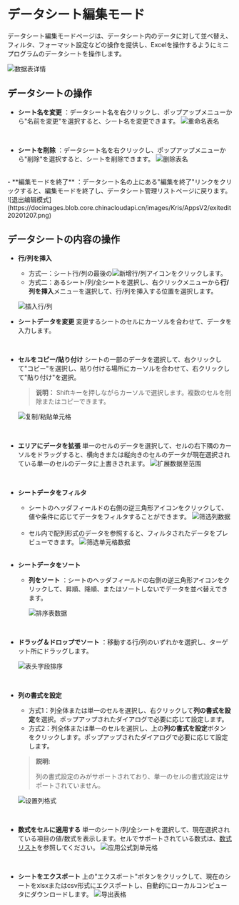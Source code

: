 # データシート編集モード
データシート編集モードページは、データシート内のデータに対して並べ替え、フィルタ、フォーマット設定などの操作を提供し、Excelを操作するようにミニプログラムのデータシートを操作します。

![数据表详情](https://docimages.blob.core.chinacloudapi.cn/images/Kris/AppsV2/tabledetail20201207.png)
 </br> 

## データシートの操作

- **シート名を変更** ：データシート名を右クリックし、ポップアップメニューから"名前を変更"を選択すると、シート名を変更できます。
![重命名表名](https://docimages.blob.core.chinacloudapi.cn/images/Kris/AppsV2/rename20201207.png)
 </br> 

- **シートを削除** ：データシート名を右クリックし、ポップアップメニューから"削除"を選択すると、シートを削除できます。
![删除表名](https://docimages.blob.core.chinacloudapi.cn/images/Kris/AppsV2/deletetablename20201207.png)
 </br> 
- **編集モードを終了** ：データシート名の上にある"編集を終了"リンクをクリックすると、編集モードを終了し、データシート管理リストページに戻ります。
![退出编辑模式](https://docimages.blob.core.chinacloudapi.cn/images/Kris/AppsV2/exitedit20201207.png)
 </br> 

## データシートの内容の操作
- **行/列を挿入**
  - 方式一：シート行/列の最後の![新增行/列](https://docimages.blob.core.chinacloudapi.cn/images/Kris/AppsV2/addcolum20201207.png)アイコンをクリックします。
  - 方式二：あるシート/列/全シートを選択し、右クリックメニューから**行/列を挿入**メニューを選択して、行/列を挿入する位置を選択します。

  ![插入行/列](https://docimages.blob.core.chinacloudapi.cn/images/Kris/AppsV2/addline20201207.png)
   </br> 

- **シートデータを変更**
変更するシートのセルにカーソルを合わせて、データを入力します。
 </br> 

- **セルをコピー/貼り付け**
シートの一部のデータを選択して、右クリックして"コピー"を選択し、貼り付ける場所にカーソルを合わせて、右クリックして"貼り付け"を選択。
  >**说明：**
  >Shiftキーを押しながらカーソルで選択します。複数のセルを削除またはコピーできます。

  ![复制/粘贴单元格](https://docimages.blob.core.chinacloudapi.cn/images/Kris/AppsV2/copycaste20201207.png)
 </br> 

- **エリアにデータを拡張**
単一のセルのデータを選択して、セルの右下隅のカーソルをドラッグすると、横向きまたは縦向きのセルのデータが現在選択されている単一のセルのデータに上書きされます。
![扩展数据至范围](https://docimages.blob.core.chinacloudapi.cn/images/Kris/AppsV2/extend20201207.png)
 </br> 

- **シートデータをフィルタ**
  - シートのヘッダフィールドの右側の逆三角形アイコンをクリックして、値や条件に応じてデータをフィルタすることができます。
  ![筛选列数据](https://docimages.blob.core.chinacloudapi.cn/images/Kris/AppsV2/filterdata20201207.png)
   </br> 

  - セル内で配列形式のデータを参照すると、フィルタされたデータをプレビューできます。
  ![筛选单元格数据](https://docimages.blob.core.chinacloudapi.cn/images/Kris/AppsV2/filtercell20201207.png)
   </br> 


- **シートデータをソート**
  - **列をソート** ：シートのヘッダフィールドの右側の逆三角形アイコンをクリックして、昇順、降順、またはソートしないでデータを並べ替えできます。
 
    ![排序表数据](https://docimages.blob.core.chinacloudapi.cn/images/Kris/AppsV2/sort20201207.png)
 </br> 

  - **ドラッグ＆ドロップでソート** ：移動する行/列のいずれかを選択し、ターゲット所にドラッグします。

    ![表头字段排序](https://docimages.blob.core.chinacloudapi.cn/images/Kris/AppsV2/movesort20201208.png)
 </br> 


- **列の書式を設定**
  - 方式1：列全体または単一のセルを選択し、右クリックして**列の書式を設定**を選択。ポップアップされたダイアログで必要に応じて設定します。
  - 方式2：列全体または単一のセルを選択し、上の**列の書式を設定**ボタンをクリックします。ポップアップされたダイアログで必要に応じて設定します。
  >**説明:**
  >
  > 列の書式設定のみがサポートされており、単一のセルの書式設定はサポートされていません。

  ![设置列格式](https://docimages.blob.core.chinacloudapi.cn/images/Kris/AppsV2/setcoulm20201207.png)

 </br> 

- **数式をセルに適用する**
単一のシート/列/全シートを選択して、現在選択されている項目の値/数式を表示します。セルでサポートされている数式は、[数式リスト](https://formulajs.info/functions/)を参照してください。
![应用公式到单元格](https://docimages.blob.core.chinacloudapi.cn/images/Kris/AppsV2/folum20201207.png)
 </br> 

- **シートをエクスポート**
上の"エクスポート"ボタンをクリックして、現在のシートをxlsxまたはcsv形式にエクスポートし、自動的にローカルコンピュータにダウンロードします。
![导出表格](https://docimages.blob.core.chinacloudapi.cn/images/Kris/AppsV2/exportexcel20201207.png)